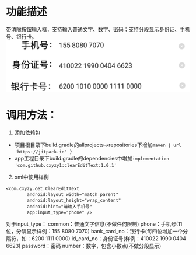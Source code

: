 # 功能描述
带清除按钮输入框，支持输入普通文字、数字、密码；支持分段显示身份证、手机号、银行卡。
![](https://github.com/cxyzy1/clearEditText/raw/master/screenshot/Screenshot.png)
# 调用方法：
1. 添加依赖包
- 项目根目录下build.gradle的allprojects->repositories下增加`maven { url 'https://jitpack.io' }`
- app工程目录下build.gradle的dependencies中增加`implementation 'com.github.cxyzy1:clearEditText:1.0.1'`
2. xml中使用样例
```
<com.cxyzy.cet.ClearEditText
        android:layout_width="match_parent"
        android:layout_height="wrap_content"
        android:hint="请输入手机号"
        app:input_type="phone" />
```
对于input_type：
common：普通文字信息(不做任何限制) 
phone：手机号(11位，分隔显示样例：155 8080 7070) 
bank_card_no：银行卡(每四位增加一个分隔符，如：6200 1111 0000) 
id_card_no：身份证号(样例：410022 1990 0404 6623) 
password：密码 
number：数字，包含小数点(不做分段显示) 
